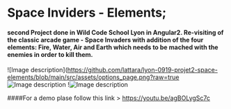 
# Space Inviders - Elements;

#### second Project done in Wild Code School Lyon in Angular2. Re-visiting of the classic arcade game - Space Invaders with addition of the four elements: Fire, Water, Air and Earth which needs to be mached with the enemies in order to kill them. 


![Image description](https://github.com/lattara/lyon-0919-projet2-space-elements/blob/main/src/assets/options_page.png?raw=true
![Image description](https://github.com/lattara/lyon-0919-projet2-space-elements/blob/main/src/assets/game.png?raw=true)	!![Image description](https://github.com/lattara/lyon-0919-projet2-space-elements/blob/main/src/assets/game.png?raw=true)

####For a demo plase follow this link > https://youtu.be/agBOLygSc7c





